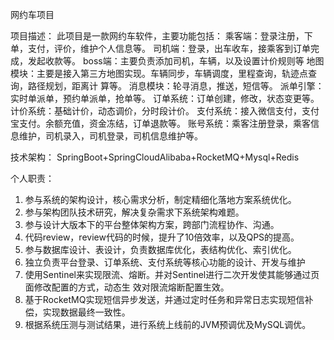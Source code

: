 网约车项目

项目描述：
此项目是一款网约车软件，主要功能包括：
乘客端：登录注册，下单，支付，评价，维护个人信息等。
司机端：登录，出车收车，接乘客到订单完成，发起收款等。
boss端：主要负责添加司机，车辆，以及设置计价规则等
地图模块：主要是接入第三方地图实现。车辆同步，车辆调度，里程查询，轨迹点查询，路径规划，距离计
算等。
消息模块：轮寻消息，推送，短信等。
派单引擎：实时单派单，预约单派单，抢单等。
订单系统：订单创建，修改，状态变更等。
计价系统：基础计价，动态调价，分时段计价。
支付系统：接入微信支付，支付宝支付。余额充值，资金冻结，订单退款等。
账号系统：乘客注册登录，乘客信息维护，司机录入，司机登录，司机信息维护等。

技术架构：
SpringBoot+SpringCloudAlibaba+RocketMQ+Mysql+Redis

个人职责：
1. 参与系统的架构设计，核心需求分析，制定精细化落地方案系统优化。
2. 参与架构团队技术研究，解决复杂需求下系统架构难题。
3. 参与设计大版本下的平台整体架构方案，跨部门流程协作、沟通。
4. 代码review，review代码的时候，提升了10倍效率，以及QPS的提高。
5. 参与数据库设计、表设计，负责数据库优化，表结构优化、索引优化。
6. 独立负责平台登录、订单系统、支付系统等核心功能的设计、开发与维护
7. 使用Sentinel来实现限流、熔断。并对Sentinel进行二次开发使其能够通过页面修改配置的方式，动态生
效对限流熔断配置生效。
8. 基于RocketMQ实现短信异步发送，并通过定时任务和异常日志实现短信补偿，实现数据最终一致性。
9. 根据系统压测与测试结果，进行系统上线前的JVM预调优及MySQL调优。
